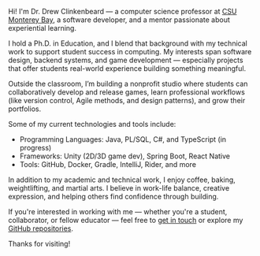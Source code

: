 Hi! I'm Dr. Drew Clinkenbeard — a computer science professor at [CSU Monterey Bay](https://csumb.edu), a software developer, and a mentor passionate about experiential learning.

I hold a Ph.D. in Education, and I blend that background with my technical work to support student success in computing. My interests span software design, backend systems, and game development — especially projects that offer students real-world experience building something meaningful.

Outside the classroom, I’m building a nonprofit studio where students can collaboratively develop and release games, learn professional workflows (like version control, Agile methods, and design patterns), and grow their portfolios.

Some of my current technologies and tools include:

- Programming Languages: Java, PL/SQL, C#, and TypeScript (in progress)
- Frameworks: Unity (2D/3D game dev), Spring Boot, React Native
- Tools: GitHub, Docker, Gradle, IntelliJ, Rider, and more

In addition to my academic and technical work, I enjoy coffee, baking, weightlifting, and martial arts. I believe in work-life balance, creative expression, and helping others find confidence through building.

If you're interested in working with me — whether you're a student, collaborator, or fellow educator — feel free to [get in touch](mailto:dclinkenbeard@csumb.edu) or explore my [GitHub repositories](https://github.com/dclinkenbeard).

Thanks for visiting!
